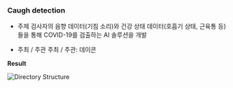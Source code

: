 <h3>Caugh detection</h3>

- 주제
검사자의 음향 데이터(기침 소리)와 건강 상태 데이터(호흡기 상태, 근육통 등)들을 통해 COVID-19를 검출하는 AI 솔루션을 개발

- 주최 / 주관
주최 / 주관: 데이콘

**Result**

![Directory Structure](https://user-images.githubusercontent.com/74871527/186582641-6cd3c4f4-868c-4397-91d0-3d33207ec96b.png)
